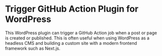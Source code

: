 # Trigger GitHub Action Plugin for WordPress
This WordPress plugin can trigger a GitHub Action job when a post or page is created or published. This is often useful when using WordPress as a headless CMS and building a custom site with a modern frontend framework such as Next.js.
